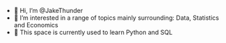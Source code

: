 - 👋 Hi, I’m @JakeThunder
- 👀 I’m interested in a range of topics mainly surrounding: Data, Statistics and Economics
- 🌱 This space is currently used to learn Python and SQL

<!---
JakeThunder/JakeThunder is a ✨ special ✨ repository because its `README.md` (this file) appears on your GitHub profile.
You can click the Preview link to take a look at your changes.
--->
